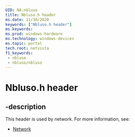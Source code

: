 ```yaml
---
UID: NA:nbluso
title: Nbluso.h header
ms.date: 11/30/2020
keywords: ["Nbluso.h header"]
ms.keywords: 
ms.prod: windows-hardware
ms.technology: windows-devices
ms.topic: portal
tech.root: netvista
f1_keywords:
 - nbluso
 - nbluso/nbluso
---
```


# Nbluso.h header


## -description

This header is used by network. For more information, see:

- [Network](../_netvista/index.md)

